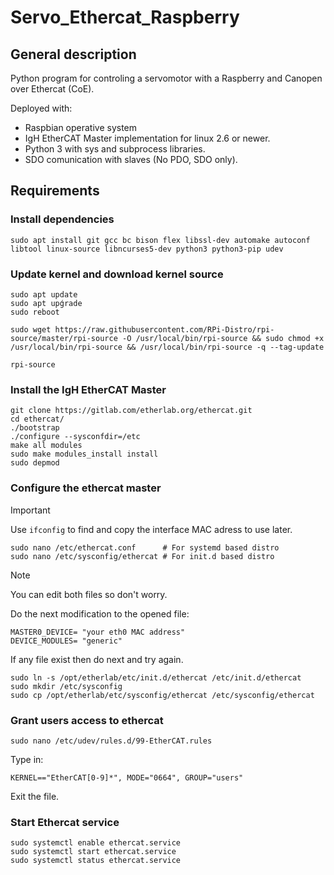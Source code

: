 # Servo_Ethercat_Raspberry
## General description
Python program for controling a servomotor with a Raspberry and Canopen over Ethercat (CoE).

Deployed with:
+ Raspbian operative system
+ IgH EtherCAT Master implementation for linux 2.6 or newer.
+ Python 3 with sys and subprocess libraries.
+ SDO comunication with slaves (No PDO, SDO only).

## Requirements
### Install dependencies
```shell
sudo apt install git gcc bc bison flex libssl-dev automake autoconf libtool linux-source libncurses5-dev python3 python3-pip udev
```

### Update kernel and download kernel source
```shell
sudo apt update
sudo apt upǵrade
sudo reboot

sudo wget https://raw.githubusercontent.com/RPi-Distro/rpi-source/master/rpi-source -O /usr/local/bin/rpi-source && sudo chmod +x /usr/local/bin/rpi-source && /usr/local/bin/rpi-source -q --tag-update

rpi-source

```

### Install the IgH EtherCAT Master
```shell
git clone https://gitlab.com/etherlab.org/ethercat.git
cd ethercat/ 
./bootstrap 
./configure --sysconfdir=/etc
make all modules
sudo make modules_install install
sudo depmod
```

### Configure the ethercat master
> [!IMPORTANT]
> Use `ifconfig` to find and copy the interface MAC adress to use later.
```shell
sudo nano /etc/ethercat.conf      # For systemd based distro
sudo nano /etc/sysconfig/ethercat # For init.d based distro
```
> [!NOTE]
> You can edit both files so don't worry.

Do the next modification to the opened file:
```
MASTER0_DEVICE= "your eth0 MAC address"
DEVICE_MODULES= "generic"
```

If any file exist then do next and try again.
```shell
sudo ln -s /opt/etherlab/etc/init.d/ethercat /etc/init.d/ethercat
sudo mkdir /etc/sysconfig
sudo cp /opt/etherlab/etc/sysconfig/ethercat /etc/sysconfig/ethercat
```

### Grant users access to ethercat
```shell
sudo nano /etc/udev/rules.d/99-EtherCAT.rules
```
Type in: 
```
KERNEL=="EtherCAT[0-9]*", MODE="0664", GROUP="users"
```
Exit the file.

### Start Ethercat service  
```shell
sudo systemctl enable ethercat.service
sudo systemctl start ethercat.service
sudo systemctl status ethercat.service
```


